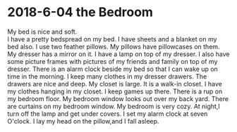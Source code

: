 # 2018-6-04  the Bedroom<br>
My bed is nice and soft.<br>
I have a pretty bedspread on my bed.
I have sheets and a blanket on my bed also.
I use two feather pillows.
My pillows have pillowcases on them.
My dresser has a mirror on it.
I have a lamp on top of my dresser.
I also have some picture frames with pictures of my friends and family on top of my dresser.
There is an alarm clock beside my bed so that I can wake up on time in the morning.
I keep many clothes in my dresser drawers.
The drawers are nice and deep.
My closet is large.
It is a walk-in closet.
I have my clothes hanging in my closet.
I keep games up there.
There is a rup on my bedroom floor.
My bedroom window looks out over my back yard.
There are curtains on my bedroom window.
My bedroom is very cozy.
At night,I turn off the lamp and get under covers.
I set my alarm clock at seven O'clock.
I lay my head on the pillow,and I fall asleep.




